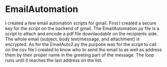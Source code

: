 # EmailAutomation
I created a few email automation scripts for gmail. First I created a secure key for the script on the backend of gmail. The EmailAutomation.py file is a script to attach and encode a pdf file downlaodable on the recipients side. The whole email (subject, body text/message, and attachment) is encrypted.
As for the EmailAuto2.py the purpose was for the script to call on the csv file I created to know who to send the email to as well as address them by their proper name in the greeting part of the message. The loop runs until it reaches the last address on the list. 
